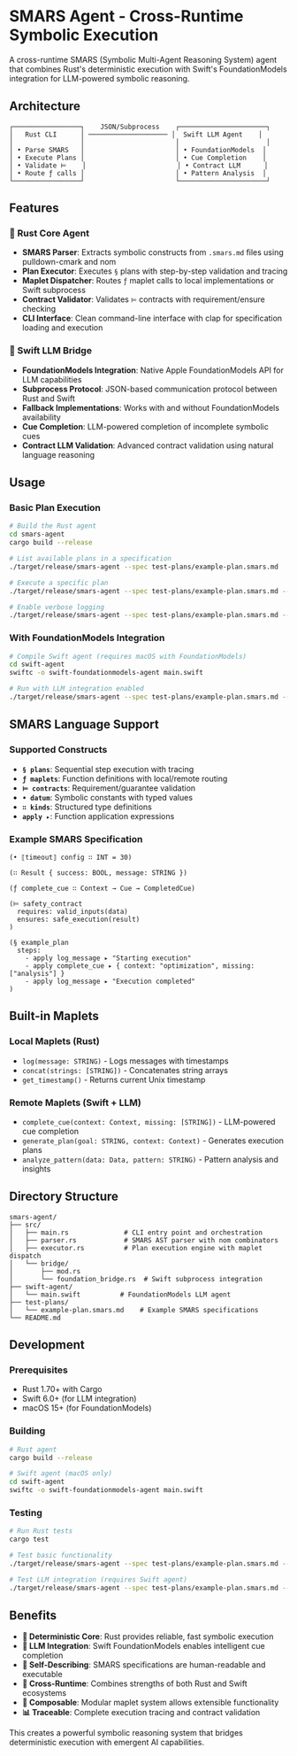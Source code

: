 # SMARS Agent - Cross-Runtime Symbolic Execution

A cross-runtime SMARS (Symbolic Multi-Agent Reasoning System) agent that combines Rust's deterministic execution with Swift's FoundationModels integration for LLM-powered symbolic reasoning.

## Architecture

```
┌─────────────────┐    JSON/Subprocess    ┌──────────────────────┐
│   Rust CLI      │ ──────────────────── │  Swift LLM Agent    │
│                 │                       │                      │
│ • Parse SMARS   │                       │ • FoundationModels  │
│ • Execute Plans │                       │ • Cue Completion    │
│ • Validate ⊨    │                       │ • Contract LLM      │
│ • Route ƒ calls │                       │ • Pattern Analysis  │
└─────────────────┘                       └──────────────────────┘
```

## Features

### 🦀 Rust Core Agent
- **SMARS Parser**: Extracts symbolic constructs from `.smars.md` files using pulldown-cmark and nom
- **Plan Executor**: Executes `§` plans with step-by-step validation and tracing
- **Maplet Dispatcher**: Routes `ƒ` maplet calls to local implementations or Swift subprocess
- **Contract Validator**: Validates `⊨` contracts with requirement/ensure checking
- **CLI Interface**: Clean command-line interface with clap for specification loading and execution

### 🍎 Swift LLM Bridge
- **FoundationModels Integration**: Native Apple FoundationModels API for LLM capabilities
- **Subprocess Protocol**: JSON-based communication protocol between Rust and Swift
- **Fallback Implementations**: Works with and without FoundationModels availability
- **Cue Completion**: LLM-powered completion of incomplete symbolic cues
- **Contract LLM Validation**: Advanced contract validation using natural language reasoning

## Usage

### Basic Plan Execution

```bash
# Build the Rust agent
cd smars-agent
cargo build --release

# List available plans in a specification
./target/release/smars-agent --spec test-plans/example-plan.smars.md

# Execute a specific plan
./target/release/smars-agent --spec test-plans/example-plan.smars.md --plan simple_test_plan

# Enable verbose logging
./target/release/smars-agent --spec test-plans/example-plan.smars.md --plan complex_workflow_plan --verbose
```

### With FoundationModels Integration

```bash
# Compile Swift agent (requires macOS with FoundationModels)
cd swift-agent
swiftc -o swift-foundationmodels-agent main.swift

# Run with LLM integration enabled
./target/release/smars-agent --spec test-plans/example-plan.smars.md --plan llm_integration_plan --foundation-models
```

## SMARS Language Support

### Supported Constructs

- **`§ plans`**: Sequential step execution with tracing
- **`ƒ maplets`**: Function definitions with local/remote routing
- **`⊨ contracts`**: Requirement/guarantee validation
- **`• datum`**: Symbolic constants with typed values
- **`∷ kinds`**: Structured type definitions
- **`apply ▸`**: Function application expressions

### Example SMARS Specification

```smars
(• ⟦timeout⟧ config ∷ INT = 30)

(∷ Result { success: BOOL, message: STRING })

(ƒ complete_cue ∷ Context → Cue → CompletedCue)

(⊨ safety_contract
  requires: valid_inputs(data)
  ensures: safe_execution(result)
)

(§ example_plan
  steps:
    - apply log_message ▸ "Starting execution"
    - apply complete_cue ▸ { context: "optimization", missing: ["analysis"] }
    - apply log_message ▸ "Execution completed"
)
```

## Built-in Maplets

### Local Maplets (Rust)
- `log(message: STRING)` - Logs messages with timestamps
- `concat(strings: [STRING])` - Concatenates string arrays
- `get_timestamp()` - Returns current Unix timestamp

### Remote Maplets (Swift + LLM)
- `complete_cue(context: Context, missing: [STRING])` - LLM-powered cue completion
- `generate_plan(goal: STRING, context: Context)` - Generates execution plans
- `analyze_pattern(data: Data, pattern: STRING)` - Pattern analysis and insights

## Directory Structure

```
smars-agent/
├── src/
│   ├── main.rs              # CLI entry point and orchestration
│   ├── parser.rs            # SMARS AST parser with nom combinators
│   ├── executor.rs          # Plan execution engine with maplet dispatch
│   └── bridge/
│       ├── mod.rs
│       └── foundation_bridge.rs  # Swift subprocess integration
├── swift-agent/
│   └── main.swift          # FoundationModels LLM agent
├── test-plans/
│   └── example-plan.smars.md    # Example SMARS specifications
└── README.md
```

## Development

### Prerequisites
- Rust 1.70+ with Cargo
- Swift 6.0+ (for LLM integration)
- macOS 15+ (for FoundationModels)

### Building

```bash
# Rust agent
cargo build --release

# Swift agent (macOS only)
cd swift-agent
swiftc -o swift-foundationmodels-agent main.swift
```

### Testing

```bash
# Run Rust tests
cargo test

# Test basic functionality
./target/release/smars-agent --spec test-plans/example-plan.smars.md --plan simple_test_plan --verbose

# Test LLM integration (requires Swift agent)
./target/release/smars-agent --spec test-plans/example-plan.smars.md --plan llm_integration_plan --foundation-models --verbose
```

## Benefits

- **🔬 Deterministic Core**: Rust provides reliable, fast symbolic execution
- **🧠 LLM Integration**: Swift FoundationModels enables intelligent cue completion
- **📝 Self-Describing**: SMARS specifications are human-readable and executable
- **🔗 Cross-Runtime**: Combines strengths of both Rust and Swift ecosystems
- **🎯 Composable**: Modular maplet system allows extensible functionality
- **📊 Traceable**: Complete execution tracing and contract validation

This creates a powerful symbolic reasoning system that bridges deterministic execution with emergent AI capabilities.